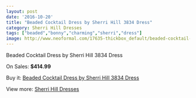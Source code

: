 ```yaml
---
layout: post
date: '2016-10-20'
title: "Beaded Cocktail Dress by Sherri Hill 3834 Dress"
category: Sherri Hill Dresses
tags: ["beaded","bonny","charming","sherri","dress"]
image: http://www.neoformal.com/17635-thickbox_default/beaded-cocktail-dress-by-sherri-hill-3834-dress.jpg
---
```

Beaded Cocktail Dress by Sherri Hill 3834 Dress

On Sales: **$414.99**
<a href="https://www.neoformal.com/en/sherri-hill-dresses-2014/5746-beaded-cocktail-dress-by-sherri-hill-3834-dress.html"><amp-img layout="responsive" width="600" height="600" src="//www.neoformal.com/17635-thickbox_default/beaded-cocktail-dress-by-sherri-hill-3834-dress.jpg" alt="Beaded Cocktail Dress by Sherri Hill 3834 Dress 0" /></a>
<a href="https://www.neoformal.com/en/sherri-hill-dresses-2014/5746-beaded-cocktail-dress-by-sherri-hill-3834-dress.html"><amp-img layout="responsive" width="600" height="600" src="//www.neoformal.com/17636-thickbox_default/beaded-cocktail-dress-by-sherri-hill-3834-dress.jpg" alt="Beaded Cocktail Dress by Sherri Hill 3834 Dress 1" /></a>
<a href="https://www.neoformal.com/en/sherri-hill-dresses-2014/5746-beaded-cocktail-dress-by-sherri-hill-3834-dress.html"><amp-img layout="responsive" width="600" height="600" src="//www.neoformal.com/17637-thickbox_default/beaded-cocktail-dress-by-sherri-hill-3834-dress.jpg" alt="Beaded Cocktail Dress by Sherri Hill 3834 Dress 2" /></a>

Buy it: [Beaded Cocktail Dress by Sherri Hill 3834 Dress](https://www.neoformal.com/en/sherri-hill-dresses-2014/5746-beaded-cocktail-dress-by-sherri-hill-3834-dress.html "Beaded Cocktail Dress by Sherri Hill 3834 Dress")

View more: [Sherri Hill Dresses](https://www.neoformal.com/en/73-sherri-hill-dresses-2014 "Sherri Hill Dresses")
